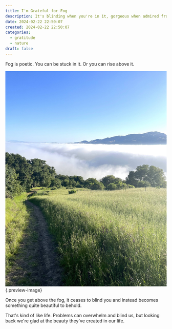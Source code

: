 ```yaml
---
title: I'm Grateful for Fog
description: It's blinding when you're in it, gorgeous when admired from afar
date: 2024-02-22 22:50:07
created: 2024-02-22 22:50:07
categories:
  - gratitude
  - nature
draft: false
---
```

Fog is poetic. You can be stuck in it. Or you can rise above it. 

![Fog on a hike](../img/photo-mountain-clouds.jpeg){.preview-image}

Once you get above the fog, it ceases to blind you and instead becomes something quite beautiful to behold. 

That's kind of like life. Problems can overwhelm and blind us, but looking back we're glad at the beauty they've created in our life. 